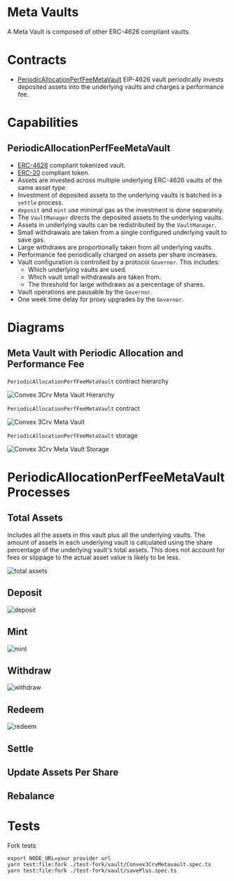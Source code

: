 # Meta Vaults

A Meta Vault is composed of other ERC-4626 compliant vaults.

# Contracts

-   [PeriodicAllocationPerfFeeMetaVault](./PeriodicAllocationPerfFeeMetaVault.sol) EIP-4626 vault periodically invests deposited assets into the underlying vaults and charges a performance fee.

# Capabilities

## PeriodicAllocationPerfFeeMetaVault

* [ERC-4626](https://eips.ethereum.org/EIPS/eip-4626) compliant tokenized vault.
* [ERC-20](https://eips.ethereum.org/EIPS/eip-20) compliant token.
* Assets are invested across multiple underlying ERC-4626 vaults of the same asset type.
* Investment of deposited assets to the underlying vaults is batched in a `settle` process.
* `deposit` and `mint` use minimal gas as the investment is done separately.
* The `VaultManager` directs the deposited assets to the underlying vaults.
* Assets in underlying vaults can be redistributed by the `VaultManager`.
* Small withdrawals are taken from a single configured underlying vault to save gas.
* Large withdraws are proportionally taken from all underlying vaults.
* Performance fee periodically charged on assets per share increases.
* Vault configuration is controlled by a protocol `Governor`. This includes:
    * Which underlying vaults are used.
    * Which vault small withdrawals are taken from.
    * The threshold for large withdraws as a percentage of shares.
* Vault operations are pausable by the `Governor`.
* One week time delay for proxy upgrades by the `Governor`.

# Diagrams

## Meta Vault with Periodic Allocation and Performance Fee

`PeriodicAllocationPerfFeeMetaVault` contract hierarchy

![Convex 3Crv Meta Vault Hierarchy](../../../docs/PeriodicAllocationPerfFeeMetaVaultHierarchy.svg)

`PeriodicAllocationPerfFeeMetaVault` contract

![Convex 3Crv Meta Vault](../../../docs/PeriodicAllocationPerfFeeMetaVault.svg)

`PeriodicAllocationPerfFeeMetaVault` storage

![Convex 3Crv Meta Vault Storage](../../../docs/PeriodicAllocationPerfFeeMetaVaultStorage.svg)

# PeriodicAllocationPerfFeeMetaVault Processes

## Total Assets

Includes all the assets in this vault plus all the underlying vaults.
The amount of assets in each underlying vault is calculated using the share percentage of the underlying vault's total assets. This does not account for fees or slippage to the actual asset value is likely to be less.

![total assets](../../../docs/metaVaultTotalAssets.png)

## Deposit

![deposit](../../../docs/metaVaultDeposit.png)

## Mint

![mint](../../../docs/metaVaultMint.png)

## Withdraw

![withdraw](../../../docs/metaVaultWithdraw.png)

## Redeem

![redeem](../../../docs/metaVaultRedeem.png)

## Settle

## Update Assets Per Share


## Rebalance


# Tests


Fork tests

```
export NODE_URL=your provider url
yarn test:file:fork ./test-fork/vault/Convex3CrvMetavault.spec.ts
yarn test:file:fork ./test-fork/vault/savePlus.spec.ts
```
